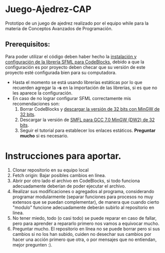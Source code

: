 # Juego-Ajedrez-CAP
Prototipo de un juego de ajedrez realizado por el equipo while para la materia de Conceptos Avanzados de Programación.

## Prerequisitos:
Para poder utilizar el código deben haber hecho la [instalación y configuración de la librería SFML para CodeBlocks](https://www.sfml-dev.org/tutorials/2.5/start-cb.php), debido a que la configuración es por proyecto deben checar que su versión de este proyecto esté configurada bien para su computadora.
- Hasta el momento se está usando librerías estáticas por lo que recuerden agregar la <b>-s</b> en la importación de las librerías, si es que no les aparece la configuración.
- En caso de no lograr configurar SFML correctamente mis recomendaciones son:
  1. Borrar CodeBlocks y [descargar la versión de 32 bits con MinGW de 32 bits](https://www.fosshub.com/Code-Blocks.html?dwl=codeblocks-20.03-32bit-mingw-32bit-setup.exe).
  2. Descargar la versión de [SMFL para GCC 7.0 MinGW (DW2) de 32 bits](https://www.sfml-dev.org/files/SFML-2.5.1-windows-gcc-7.3.0-mingw-32-bit.zip).
  3. Seguir el tutorial para establecer los enlaces estáticos. <b>Preguntar mucho</b> si es necesario.
  
# Instrucciones para aportar.
1. Clonar repositorio en su equipo local
2. Fetch origin: Bajar posibles cambios en línea.
3. Abrir por otro lado el archivo en CodeBlocks, si todo funciona adecuadamente deberían de poder ejecutar el archivo.
4. Realizar sus modificaciones o agregados al programa, considerando programar modularmente (separar funciones para procesos no muy extensos que se puedan complementar), de manera que cuando cierto "modulo" funcione adecuadamente deberán subirlo al repositorio en linea.
5. No tener miedo, todo (o casi todo) se puede reparar en caso de fallar, pero para aprender a repararlo primero nos vamos a equivocar mucho.
6. Preguntar mucho. El repositorio en línea no se puede borrar pero si sus cambios si no los han subido, cuiden no desechar sus cambios por hacer una acción primero que otra, o por mensajes que no entiendan, mejor pregunten :).
